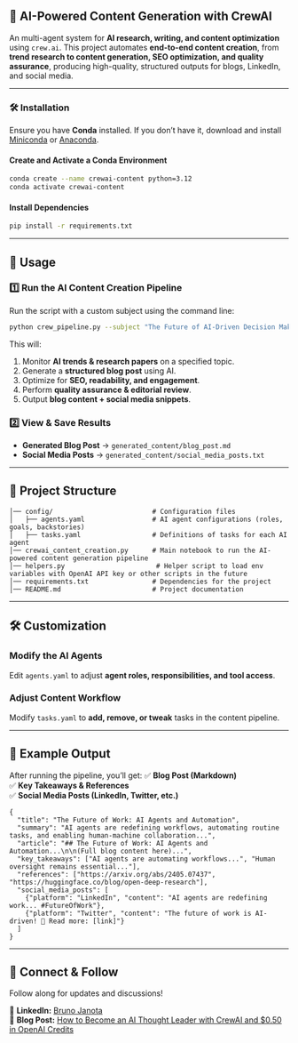 ## **🚀 AI-Powered Content Generation with CrewAI**
An multi-agent system for **AI research, writing, and content optimization** using `crew.ai`. This project automates **end-to-end content creation**, from **trend research to content generation, SEO optimization, and quality assurance**, producing high-quality, structured outputs for blogs, LinkedIn, and social media.  

---

### 🛠️ Installation
Ensure you have **Conda** installed. If you don’t have it, download and install [Miniconda](https://docs.conda.io/en/latest/miniconda.html) or [Anaconda](https://www.anaconda.com/products/distribution).

#### **Create and Activate a Conda Environment**
```bash
conda create --name crewai-content python=3.12
conda activate crewai-content
```

#### **Install Dependencies**
```bash
pip install -r requirements.txt
```

---

## **🚀 Usage**
### **1️⃣ Run the AI Content Creation Pipeline**
Run the script with a custom subject using the command line:
```bash
python crew_pipeline.py --subject "The Future of AI-Driven Decision Making"
```

This will:
1. Monitor **AI trends & research papers** on a specified topic.
2. Generate a **structured blog post** using AI.
3. Optimize for **SEO, readability, and engagement**.
4. Perform **quality assurance & editorial review**.
5. Output **blog content + social media snippets**.


### **2️⃣ View & Save Results**
- **Generated Blog Post** → `generated_content/blog_post.md`
- **Social Media Posts** → `generated_content/social_media_posts.txt`

---

## **📂 Project Structure**
```
│── config/                         # Configuration files
│   ├── agents.yaml                 # AI agent configurations (roles, goals, backstories)
│   ├── tasks.yaml                  # Definitions of tasks for each AI agent
│── crewai_content_creation.py      # Main notebook to run the AI-powered content generation pipeline
│── helpers.py                       # Helper script to load env variables with OpenAI API key or other scripts in the future
│── requirements.txt                # Dependencies for the project
│── README.md                       # Project documentation
```

---

## **🛠️ Customization**
### **Modify the AI Agents**
Edit `agents.yaml` to adjust **agent roles, responsibilities, and tool access**.  

### **Adjust Content Workflow**
Modify `tasks.yaml` to **add, remove, or tweak** tasks in the content pipeline.  

---

## **📌 Example Output**
After running the pipeline, you’ll get:
✅ **Blog Post (Markdown)**  
✅ **Key Takeaways & References**  
✅ **Social Media Posts (LinkedIn, Twitter, etc.)**  

```
{
  "title": "The Future of Work: AI Agents and Automation",
  "summary": "AI agents are redefining workflows, automating routine tasks, and enabling human-machine collaboration...",
  "article": "## The Future of Work: AI Agents and Automation...\n\n(Full blog content here)...",
  "key_takeaways": ["AI agents are automating workflows...", "Human oversight remains essential..."],
  "references": ["https://arxiv.org/abs/2405.07437", "https://huggingface.co/blog/open-deep-research"],
  "social_media_posts": [
    {"platform": "LinkedIn", "content": "AI agents are redefining work... #FutureOfWork"},
    {"platform": "Twitter", "content": "The future of work is AI-driven! 🚀 Read more: [link]"}
  ]
}
```
---

## **👥 Connect & Follow**
Follow along for updates and discussions!  

📌 **LinkedIn:** [Bruno Janota](https://www.linkedin.com/in/bjanota/)  
📌 **Blog Post:** [How to Become an AI Thought Leader with CrewAI and $0.50 in OpenAI Credits](https://www.linkedin.com/pulse/how-become-ai-thought-leader-crewai-050-openai-credits-bruno-janota-rogie) 